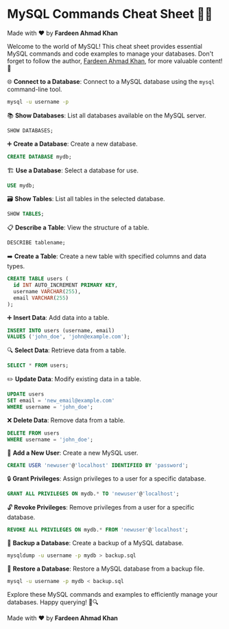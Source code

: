 # MySQL Commands Cheat Sheet 🐬📜

Made with :heart: by **Fardeen Ahmad Khan**

Welcome to the world of MySQL! This cheat sheet provides essential MySQL commands and code examples to manage your databases. Don't forget to follow the author, [Fardeen Ahmad Khan](https://github.com/I-Fardeen), for more valuable content! 🙌

🌐 **Connect to a Database**:
Connect to a MySQL database using the `mysql` command-line tool.
```bash
mysql -u username -p
```

📚 **Show Databases**:
List all databases available on the MySQL server.
```sql
SHOW DATABASES;
```

➕ **Create a Database**:
Create a new database.
```sql
CREATE DATABASE mydb;
```

🏗️ **Use a Database**:
Select a database for use.
```sql
USE mydb;
```

🗃️ **Show Tables**:
List all tables in the selected database.
```sql
SHOW TABLES;
```

📋 **Describe a Table**:
View the structure of a table.
```sql
DESCRIBE tablename;
```

➡️ **Create a Table**:
Create a new table with specified columns and data types.
```sql
CREATE TABLE users (
  id INT AUTO_INCREMENT PRIMARY KEY,
  username VARCHAR(255),
  email VARCHAR(255)
);
```

➕ **Insert Data**:
Add data into a table.
```sql
INSERT INTO users (username, email)
VALUES ('john_doe', 'john@example.com');
```

🔍 **Select Data**:
Retrieve data from a table.
```sql
SELECT * FROM users;
```

✏️ **Update Data**:
Modify existing data in a table.
```sql
UPDATE users
SET email = 'new_email@example.com'
WHERE username = 'john_doe';
```

❌ **Delete Data**:
Remove data from a table.
```sql
DELETE FROM users
WHERE username = 'john_doe';
```

🔑 **Add a New User**:
Create a new MySQL user.
```sql
CREATE USER 'newuser'@'localhost' IDENTIFIED BY 'password';
```

🔒 **Grant Privileges**:
Assign privileges to a user for a specific database.
```sql
GRANT ALL PRIVILEGES ON mydb.* TO 'newuser'@'localhost';
```

🔓 **Revoke Privileges**:
Remove privileges from a user for a specific database.
```sql
REVOKE ALL PRIVILEGES ON mydb.* FROM 'newuser'@'localhost';
```

💾 **Backup a Database**:
Create a backup of a MySQL database.
```bash
mysqldump -u username -p mydb > backup.sql
```

🔄 **Restore a Database**:
Restore a MySQL database from a backup file.
```bash
mysql -u username -p mydb < backup.sql
```

Explore these MySQL commands and examples to efficiently manage your databases. Happy querying! 🚀🔍

Made with :heart: by **Fardeen Ahmad Khan**
